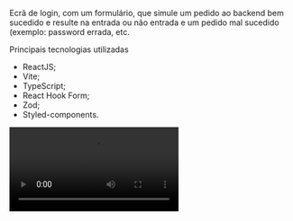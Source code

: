 Ecrã de login, com um formulário, que simule um pedido ao backend bem sucedido e resulte na entrada ou não entrada e um pedido mal sucedido (exemplo: password errada, etc.

Principais tecnologias utilizadas
- ReactJS;
- Vite;
- TypeScript;
- React Hook Form;
- Zod;
- Styled-components.


<video loop autoplay controls={false} src="https://github.com/BiancaHoffer/ecra-auth/assets/99914904/01d15733-67e9-421b-a1ef-31af36eb065a" /> 



